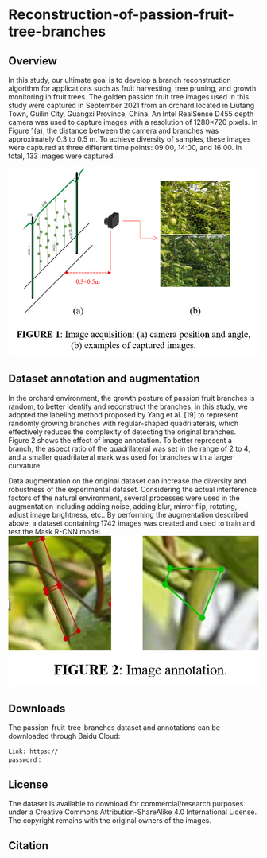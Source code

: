 # Reconstruction-of-passion-fruit-tree-branches
## Overview
In this study, our ultimate goal is to develop a branch reconstruction algorithm for applications such as fruit harvesting, tree pruning, and growth monitoring in fruit trees. The golden passion fruit tree images used in this study were captured in September 2021 from an orchard located in Liutang Town, Guilin City, Guangxi Province, China. An Intel RealSense D455 depth camera was used to capture images with a resolution of 1280×720 pixels. In Figure 1(a), the distance between the camera and branches was approximately 0.3 to 0.5 m. To achieve diversity of samples, these images were captured at three different time points: 09:00, 14:00, and 16:00. In total, 133 images were captured.

![fig1](/images/Figure1.png)


## Dataset annotation and augmentation
In the orchard environment, the growth posture of passion fruit branches is random, to better identify and reconstruct the branches, in this study, we adopted the labeling method proposed by Yang et al. [19] to represent randomly growing branches with regular-shaped quadrilaterals, which effectively reduces the complexity of detecting the original branches. Figure 2 shows the effect of image annotation. To better represent a branch, the aspect ratio of the quadrilateral was set in the range of 2 to 4, and a smaller quadrilateral mark was used for branches with a larger curvature.

Data augmentation on the original dataset can increase the diversity and robustness of the experimental dataset. Considering the actual interference factors of the natural environment, several processes were used in the augmentation including adding noise, adding blur, mirror flip, rotating, adjust image brightness, etc.. By performing the augmentation described above, a dataset containing 1742 images was created and used to train and test the Mask R-CNN model.
![fig2](/images/Figure2.png)

## Downloads
The passion-fruit-tree-branches dataset and annotations can be downloaded through Baidu Cloud:

    Link: https://  
    password：

## License
The dataset is available to download for commercial/research purposes under a Creative Commons Attribution-ShareAlike 4.0 International License. The copyright remains with the original owners of the images.


## Citation
    
